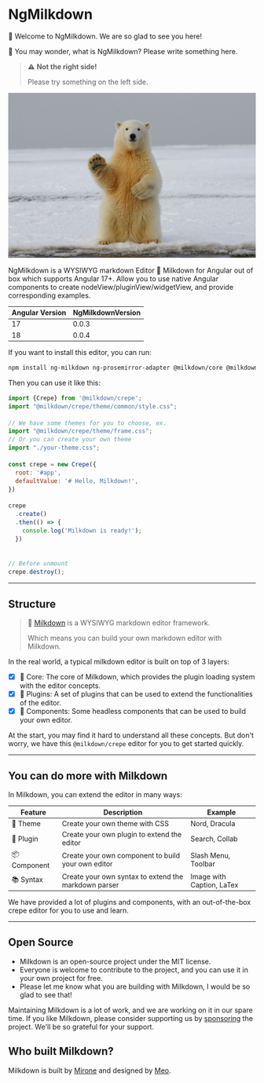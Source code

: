 # NgMilkdown

👋 Welcome to NgMilkdown. We are so glad to see you here!

💭 You may wonder, what is NgMilkdown? Please write something here.

> ⚠️ **Not the right side!**
>
> Please try something on the left side.

![1.00](../assets/polar.jpeg "Hello by a polar bear")

NgMilkdown is a WYSIWYG markdown Editor 🍼 Milkdown for Angular out of box which supports Angular 17+.
Allow you to use native Angular components to create nodeView/pluginView/widgetView,
and provide corresponding examples.

| Angular Version | NgMilkdownVersion |
|-----------------|-------------------|
| 17              | 0.0.3             |
| 18              | 0.0.4             |

If you want to install this editor, you can run:

```bash
npm install ng-milkdown ng-prosemirror-adapter @milkdown/core @milkdown/ctx @milkdown/plugin-listener @milkdown/preset-commonmark
```

Then you can use it like this:

```JavaScript
import {Crepe} from '@milkdown/crepe';
import "@milkdown/crepe/theme/common/style.css";

// We have some themes for you to choose, ex.
import "@milkdown/crepe/theme/frame.css";
// Or you can create your own theme
import "./your-theme.css";

const crepe = new Crepe({
  root: '#app',
  defaultValue: '# Hello, Milkdown!',
})

crepe
  .create()
  .then(() => {
    console.log('Milkdown is ready!');
  })


// Before unmount
crepe.destroy();
```

***

## Structure

> 🍼 [Milkdown](https://github.com/Milkdown/milkdown) is a WYSIWYG markdown editor framework.
>
> Which means you can build your own markdown editor with Milkdown.

In the real world, a typical milkdown editor is built on top of 3 layers:

* [x] 🥛 Core: The core of Milkdown, which provides the plugin loading system with the editor concepts.
* [x] 🧇 Plugins: A set of plugins that can be used to extend the functionalities of the editor.
* [x] 🍮 Components: Some headless components that can be used to build your own editor.

At the start, you may find it hard to understand all these concepts.
But don't worry, we have this `@milkdown/crepe` editor for you to get started quickly.

***

## You can do more with Milkdown

In Milkdown, you can extend the editor in many ways:

| Feature      | Description                                          | Example                   |
|--------------|------------------------------------------------------|---------------------------|
| 🎨 Theme     | Create your own theme with CSS                       | Nord, Dracula             |
| 🧩 Plugin    | Create your own plugin to extend the editor          | Search, Collab            |
| 📦 Component | Create your own component to build your own editor   | Slash Menu, Toolbar       |
| 📚 Syntax    | Create your own syntax to extend the markdown parser | Image with Caption, LaTex |

We have provided a lot of plugins and components, with an out-of-the-box crepe editor for you to use and learn.

***

## Open Source

* Milkdown is an open-source project under the MIT license.
* Everyone is welcome to contribute to the project, and you can use it in your own project for free.
* Please let me know what you are building with Milkdown, I would be so glad to see that!

Maintaining Milkdown is a lot of work, and we are working on it in our spare time.
If you like Milkdown, please consider supporting us by [sponsoring](https://github.com/sponsors/Saul-Mirone) the project.
We'll be so grateful for your support.

## Who built Milkdown?

Milkdown is built by [Mirone](https://github.com/Saul-Mirone) and designed by [Meo](https://meo.cool).
